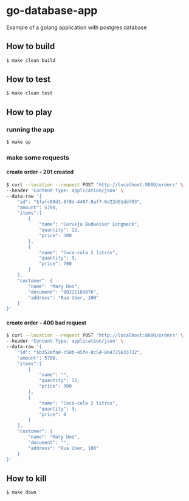 # go-database-app
Example of a golang application with postgres database

## How to build
```bash
$ make clean build
```

## How to test
```bash
$ make clean test
```

## How to play

### running the app
```bash
$ make up
```

### make some requests

#### create order - 201 created
```bash
$ curl --location --request POST 'http://localhost:8080/orders' \
--header 'Content-Type: application/json' \
--data-raw '{
    "id": "$fafc88d1-9f8d-4487-8af7-6d22d61ddf93",
    "amount": 5700,
    "items":[
        {
            "name": "Cerveja Budweiser Longneck",
            "quantity": 12,
            "price": 300
        },
        {
            "name": "Coca-cola 2 litros",
            "quantity": 3,
            "price": 700
        }
    ],
    "customer": {
        "name": "Mary Doo",
        "document": "80221189076",
        "address": "Rua Uber, 100"
    }
}'
```

#### create order - 400 bad request
```bash
$ curl --location --request POST 'http://localhost:8080/orders' \
--header 'Content-Type: application/json' \
--data-raw '{
    "id": "$b352efa8-c50b-45fe-8c54-8a4725633732",
    "amount": 5700,
    "items":[
        {
            "name": "",
            "quantity": 12,
            "price": 300
        },
        {
            "name": "Coca-cola 2 litros",
            "quantity": 3,
            "price": 0
        }
    ],
    "customer": {
        "name": "Mary Doo",
        "document": "",
        "address": "Rua Uber, 100"
    }
}'
```

## How to kill
```bash
$ make down
```